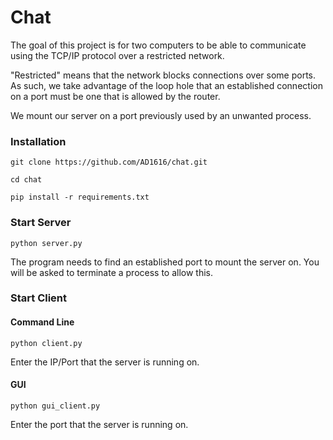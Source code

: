 # Chat

The goal of this project is for two computers to be able to communicate using the TCP/IP protocol over a restricted network.

"Restricted" means that the network blocks connections over some ports. As such, we take advantage of the loop hole that an established connection on a port must be one that is allowed by the router.

We mount our server on a port previously used by an unwanted process.

### Installation
```shell
git clone https://github.com/AD1616/chat.git
```

```shell
cd chat
```

```shell
pip install -r requirements.txt
```
### Start Server

```shell
python server.py
```
The program needs to find an established port to mount the server on. You will be asked to terminate a process to allow this.

### Start Client

#### Command Line

```shell
python client.py
```

Enter the IP/Port that the server is running on. 

#### GUI

```shell
python gui_client.py
```

Enter the port that the server is running on.
